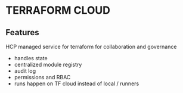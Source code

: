 # TERRAFORM CLOUD

## Features
HCP managed service for terraform for collaboration and governance
- handles state
- centralized module registry
- audit log
- permissions and RBAC
- runs happen on TF cloud instead of local / runners
